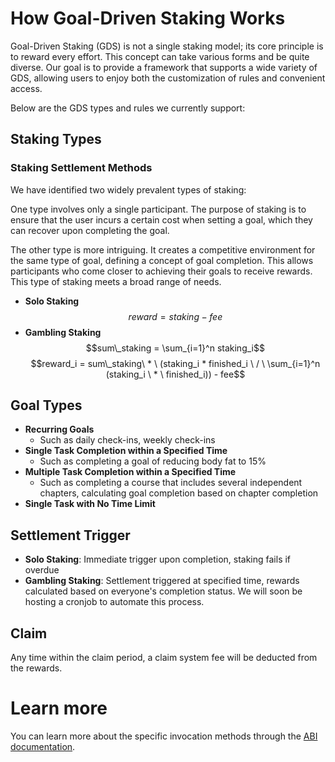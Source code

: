 # How Goal-Driven Staking Works

Goal-Driven Staking (GDS) is not a single staking model; its core principle is to reward every effort. This concept can take various forms and be quite diverse. Our goal is to provide a framework that supports a wide variety of GDS, allowing users to enjoy both the customization of rules and convenient access.

Below are the GDS types and rules we currently support:

## Staking Types

### Staking Settlement Methods

We have identified two widely prevalent types of staking:

One type involves only a single participant. The purpose of staking is to ensure that the user incurs a certain cost when setting a goal, which they can recover upon completing the goal.

The other type is more intriguing. It creates a competitive environment for the same type of goal, defining a concept of goal completion. This allows participants who come closer to achieving their goals to receive rewards. This type of staking meets a broad range of needs.

- **Solo Staking**
  $$reward = staking - fee$$
- **Gambling Staking**
  $$sum\_staking = \sum_{i=1}^n staking_i$$
  $$reward_i = sum\_staking\ * \ (staking_i * finished_i \ / \ \sum_{i=1}^n (staking_i \ * \ finished_i)) - fee$$

## Goal Types

- **Recurring Goals**
  - Such as daily check-ins, weekly check-ins
- **Single Task Completion within a Specified Time**
  - Such as completing a goal of reducing body fat to 15%
- **Multiple Task Completion within a Specified Time**
  - Such as completing a course that includes several independent chapters, calculating goal completion based on chapter completion
- **Single Task with No Time Limit**

## Settlement Trigger

- **Solo Staking**: Immediate trigger upon completion, staking fails if overdue
- **Gambling Staking**: Settlement triggered at specified time, rewards calculated based on everyone's completion status. We will soon be hosting a cronjob to automate this process.

## Claim

Any time within the claim period, a claim system fee will be deducted from the rewards.

# Learn more
You can learn more about the specific invocation methods through the [ABI documentation](abi).
